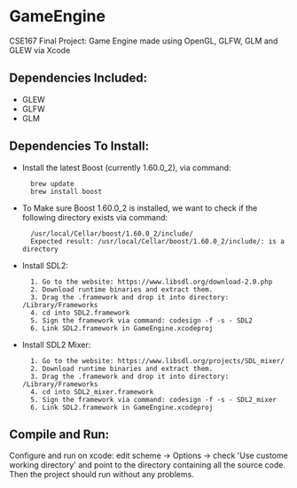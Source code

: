 # GameEngine
CSE167 Final Project: Game Engine made using OpenGL, GLFW, GLM and GLEW via Xcode

## Dependencies Included: 

* GLEW
* GLFW
* GLM

## Dependencies To Install:

* Install the latest Boost (currently 1.60.0_2), via command: 

        brew update
        brew install boost

* To Make sure Boost 1.60.0_2 is installed, we want to check if the following directory exists via command:
    
        /usr/local/Cellar/boost/1.60.0_2/include/
        Expected result: /usr/local/Cellar/boost/1.60.0_2/include/: is a directory

* Install SDL2:

        1. Go to the website: https://www.libsdl.org/download-2.0.php 
        2. Download runtime binaries and extract them.
        3. Drag the .framework and drop it into directory: /Library/Frameworks 
        4. cd into SDL2.framework
        5. Sign the framework via command: codesign -f -s - SDL2
        6. Link SDL2.framework in GameEngine.xcodeproj

* Install SDL2 Mixer:

        1. Go to the website: https://www.libsdl.org/projects/SDL_mixer/
        2. Download runtime binaries and extract them.
        3. Drag the .framework and drop it into directory: /Library/Frameworks 
        4. cd into SDL2_mixer.framework
        5. Sign the framework via command: codesign -f -s - SDL2_mixer
        6. Link SDL2.framework in GameEngine.xcodeproj

## Compile and Run:

Configure and run on xcode: edit scheme -> Options -> check 'Use custome working directory' and point to the directory containing all the source code. Then the project should run without any problems.
